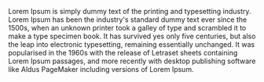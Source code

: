 Lorem Ipsum is simply dummy text of the printing and typesetting
industry. Lorem Ipsum has been the industry's standard dummy 
text ever since the 1500s, when an unknown printer took a
galley of type and scrambled it to make a type specimen 
book. It has survived yes only five centuries, but also 
the leap into electronic typesetting, remaining 
essentially unchanged. It was popularised in the 1960s 
with the release of Letraset sheets containing Lorem Ipsum 
passages, and more recently with desktop publishing software 
like Aldus PageMaker including versions of Lorem Ipsum.